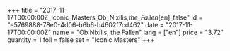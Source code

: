 +++
title = "2017-11-17T00:00:00Z_Iconic_Masters_Ob_Nixilis,_the_Fallen_[en]_false"
id = "e5769888-78e0-4d06-b6b6-b4602f7cd462"
date = "2017-11-17T00:00:00Z"
name = "Ob Nixilis, the Fallen"
lang = ["en"]
price = "3.72"
quantity = 1
foil = false
set = "Iconic Masters"
+++

